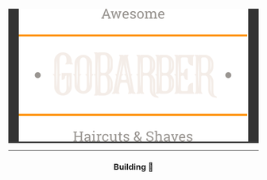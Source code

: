 <div style="text-align: center">

  <div style="background-color: #333">

![GoBarber Logo](./src/assets/logo.svg)

  </div>

---

### Building 🔨

</div>
